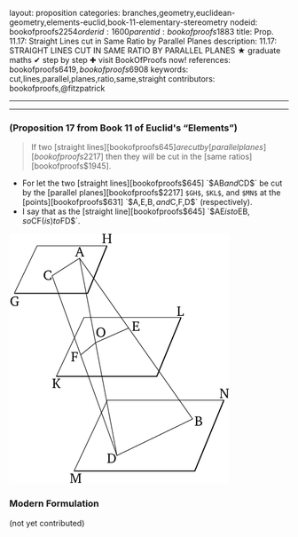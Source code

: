layout: proposition
categories: branches,geometry,euclidean-geometry,elements-euclid,book-11-elementary-stereometry
nodeid: bookofproofs$2254
orderid: 1600
parentid: bookofproofs$1883
title: Prop. 11.17: Straight Lines cut in Same Ratio by Parallel Planes
description: 11.17: STRAIGHT LINES CUT IN SAME RATIO BY PARALLEL PLANES &#9733; graduate maths &#10004; step by step &#10010; visit BookOfProofs now!
references: bookofproofs$6419,bookofproofs$6908
keywords: cut,lines,parallel,planes,ratio,same,straight
contributors: bookofproofs,@fitzpatrick

---


---

### (Proposition 17 from Book 11 of Euclid's “Elements”)

> If two [straight lines][bookofproofs$645] are cut by [parallel planes][bookofproofs$2217] then they will be cut in the [same ratios][bookofproofs$1945].
* For let the two [straight lines][bookofproofs$645] `$AB$` and `$CD$` be cut by the [parallel planes][bookofproofs$2217] `$GH$`, `$KL$`, and `$MN$` at the [points][bookofproofs$631] `$A$`, `$E$`, `$B$`, and `$C$`, `$F$`, `$D$` (respectively).
* I say that as the [straight line][bookofproofs$645] `$AE$` is to `$EB$`, so `$CF$` (is) to `$FD$`.

![fig17e](https://github.com/bookofproofs/bookofproofs.github.io/blob/main/_sources/_assets/images/euclid/Book11/fig17e.png?raw=true)


### Modern Formulation

(not yet contributed)
